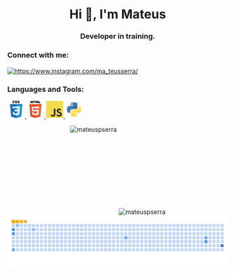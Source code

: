 <h1 align="center">Hi 👋, I'm Mateus</h1>
<h3 align="center">Developer in training.</h3>

<h3 align="left">Connect with me:</h3>
<p align="left">
  <a href="https://instagram.com/https://www.instagram.com/ma_teusserra/" target="blank"><img align="center" src="https://raw.githubusercontent.com/rahuldkjain/github-profile-readme-generator/master/src/images/icons/Social/instagram.svg" alt="https://www.instagram.com/ma_teusserra/" height="30" width="40" /></a>
</p>

<h3 align="left">Languages and Tools:</h3>
<p align="left"> 
  <a href="https://www.w3schools.com/css/" target="_blank" rel="noreferrer"> <img src="https://raw.githubusercontent.com/devicons/devicon/master/icons/css3/css3-original-wordmark.svg" alt="css3" width="40" height="40"/> </a> 
  <a href="https://www.w3.org/html/" target="_blank" rel="noreferrer"> <img src="https://raw.githubusercontent.com/devicons/devicon/master/icons/html5/html5-original-wordmark.svg" alt="html5" width="40" height="40"/> </a> 
  <a href="https://developer.mozilla.org/en-US/docs/Web/JavaScript" target="_blank" rel="noreferrer"> <img src="https://raw.githubusercontent.com/devicons/devicon/master/icons/javascript/javascript-original.svg" alt="javascript" width="40" height="40"/> </a> 
  <a href="https://www.python.org" target="_blank" rel="noreferrer"> <img src="https://raw.githubusercontent.com/devicons/devicon/master/icons/python/python-original.svg" alt="python" width="40" height="40"/> </a> 
</p>

<div style="text-align: center;">
  <div style="display: inline-block; height: 100%;">
    <picture>
      <source media="(prefers-color-scheme: dark)" srcset="https://github-readme-stats.vercel.app/api/top-langs?username=mateuspserra&show_icons=true&theme=dracula&locale=en&layout=compact" />
      <source media="(prefers-color-scheme: light)" srcset="https://github-readme-stats.vercel.app/api/top-langs?username=mateuspserra&show_icons=true&locale=en&layout=compact" />
      <img align="left" src="https://github-readme-stats.vercel.app/api/top-langs?username=mateuspserra&show_icons=true&theme=dracula&locale=en&layout=compact" alt="mateuspserra" style="height: 200px;" />
    </picture>
  </div>

  <div style="display: inline-block; height: 100%;">
    <picture>
      <source media="(prefers-color-scheme: dark)" srcset="https://github-readme-stats.vercel.app/api?username=mateuspserra&show_icons=true&theme=dracula&locale=en" />
      <source media="(prefers-color-scheme: light)" srcset="https://github-readme-stats.vercel.app/api?username=mateuspserra&show_icons=true&locale=en" />
      <img align="center" src="https://github-readme-stats.vercel.app/api?username=mateuspserra&show_icons=true&theme=dracula&locale=en" alt="mateuspserra" style="height: 200px;" />
    </picture>
  </div>
</div>

<div style="text-align: center;">
  <picture>
    <source media="(prefers-color-scheme: dark)" srcset="https://github.com/mateuspserra/mateuspserra/blob/output/github-snake-dark.svg" />
    <source media="(prefers-color-scheme: light)" srcset="https://github.com/mateuspserra/mateuspserra/blob/output/github-snake.svg" />
    <img alt="github-snake" src="https://github.com/mateuspserra/mateuspserra/blob/output/ocean.gif" />
  </picture>
</div>
